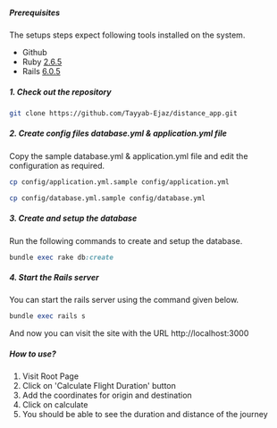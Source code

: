 ##### Prerequisites

The setups steps expect following tools installed on the system.

- Github
- Ruby [2.6.5]()
- Rails [6.0.5]()

##### 1. Check out the repository

```bash
git clone https://github.com/Tayyab-Ejaz/distance_app.git
```

##### 2. Create config files database.yml & application.yml file

Copy the sample database.yml & application.yml file and edit the configuration as required.

```bash
cp config/application.yml.sample config/application.yml
```
```bash
cp config/database.yml.sample config/database.yml
```

##### 3. Create and setup the database

Run the following commands to create and setup the database.

```ruby
bundle exec rake db:create
```

##### 4. Start the Rails server

You can start the rails server using the command given below.

```ruby
bundle exec rails s
```

And now you can visit the site with the URL http://localhost:3000

##### How to use?
  1. Visit Root Page
  2. Click on 'Calculate Flight Duration' button
  3. Add the coordinates for origin and destination
  4. Click on calculate
  5. You should be able to see the duration and distance of the journey
